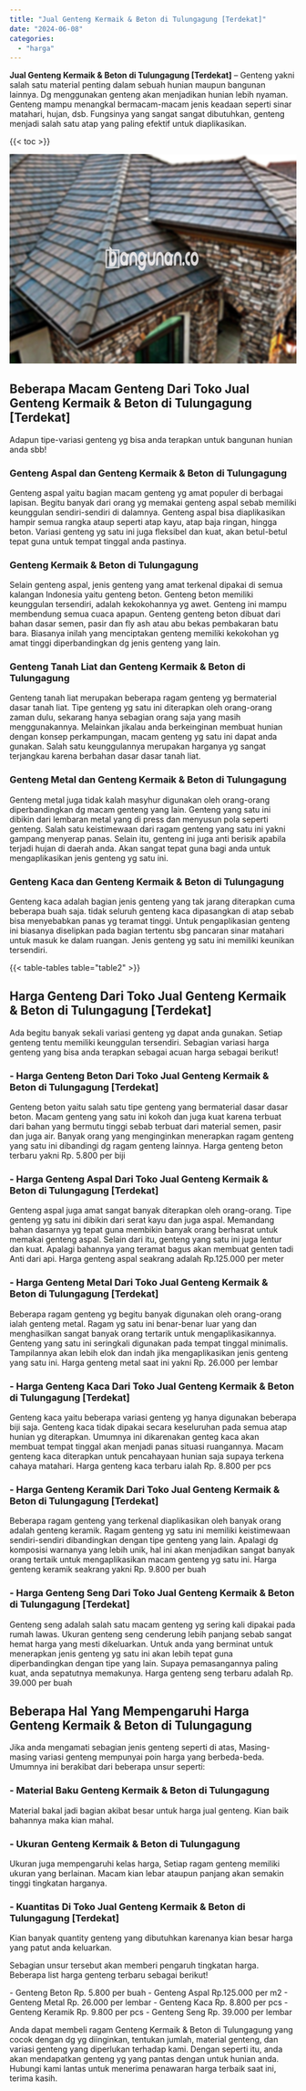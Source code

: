 ```yaml
---
title: "Jual Genteng Kermaik & Beton di Tulungagung [Terdekat]"
date: "2024-06-08"
categories: 
  - "harga"
---
```


**Jual Genteng Kermaik & Beton di Tulungagung \[Terdekat\]** – Genteng yakni salah satu material penting dalam sebuah hunian maupun bangunan lainnya. Dg menggunakan genteng akan menjadikan hunian lebih nyaman. Genteng mampu menangkal bermacam-macam jenis keadaan seperti sinar matahari, hujan, dsb. Fungsinya yang sangat sangat dibutuhkan, genteng menjadi salah satu atap yang paling efektif untuk diaplikasikan.

{{< toc >}}

![Jual Genteng Kermaik & Beton di Tulungagung [Terdekat]](/images/genteng-minimalis-murah19.png)

## Beberapa Macam Genteng Dari Toko Jual Genteng Kermaik & Beton di Tulungagung \[Terdekat\]

Adapun tipe-variasi genteng yg bisa anda terapkan untuk bangunan hunian anda sbb!

### Genteng Aspal dan Genteng Kermaik & Beton di Tulungagung

Genteng aspal yaitu bagian macam genteng yg amat populer di berbagai lapisan. Begitu banyak dari orang yg memakai genteng aspal sebab memiliki keunggulan sendiri-sendiri di dalamnya. Genteng aspal bisa diaplikasikan hampir semua rangka ataup seperti atap kayu, atap baja ringan, hingga beton. Variasi genteng yg satu ini juga fleksibel dan kuat, akan betul-betul tepat guna untuk tempat tinggal anda pastinya.

### Genteng Kermaik & Beton di Tulungagung

Selain genteng aspal, jenis genteng yang amat terkenal dipakai di semua kalangan Indonesia yaitu genteng beton. Genteng beton memiliki keunggulan tersendiri, adalah kekokohannya yg awet. Genteng ini mampu membendung semua cuaca apapun. Genteng genteng beton dibuat dari bahan dasar semen, pasir dan fly ash atau abu bekas pembakaran batu bara. Biasanya inilah yang menciptakan genteng memiliki kekokohan yg amat tinggi diperbandingkan dg jenis genteng yang lain.

### Genteng Tanah Liat dan Genteng Kermaik & Beton di Tulungagung

Genteng tanah liat merupakan beberapa ragam genteng yg bermaterial dasar tanah liat. Tipe genteng yg satu ini diterapkan oleh orang-orang zaman dulu, sekarang hanya sebagian orang saja yang masih menggunakannya. Melainkan jikalau anda berkeinginan membuat hunian dengan konsep perkampungan, macam genteng yg satu ini dapat anda gunakan. Salah satu keunggulannya merupakan harganya yg sangat terjangkau karena berbahan dasar dasar tanah liat.

### Genteng Metal dan Genteng Kermaik & Beton di Tulungagung

Genteng metal juga tidak kalah masyhur digunakan oleh orang-orang diperbandingkan dg macam genteng yang lain. Genteng yang satu ini dibikin dari lembaran metal yang di press dan menyusun pola seperti genteng. Salah satu keistimewaan dari ragam genteng yang satu ini yakni gampang menyerap panas. Selain itu, genteng ini juga anti berisik apabila terjadi hujan di daerah anda. Akan sangat tepat guna bagi anda untuk mengaplikasikan jenis genteng yg satu ini.

### Genteng Kaca dan Genteng Kermaik & Beton di Tulungagung

Genteng kaca adalah bagian jenis genteng yang tak jarang diterapkan cuma beberapa buah saja. tidak seluruh genteng kaca dipasangkan di atap sebab bisa menyebabkan panas yg teramat tinggi. Untuk pengaplikasian genteng ini biasanya diselipkan pada bagian tertentu sbg pancaran sinar matahari untuk masuk ke dalam ruangan. Jenis genteng yg satu ini memiliki keunikan tersendiri.

{{< table-tables table="table2" >}}

## Harga Genteng Dari Toko Jual Genteng Kermaik & Beton di Tulungagung \[Terdekat\]

Ada begitu banyak sekali variasi genteng yg dapat anda gunakan. Setiap genteng tentu memiliki keunggulan tersendiri. Sebagian variasi harga genteng yang bisa anda terapkan sebagai acuan harga sebagai berikut!

### \- Harga Genteng Beton Dari Toko Jual Genteng Kermaik & Beton di Tulungagung \[Terdekat\]

Genteng beton yaitu salah satu tipe genteng yang bermaterial dasar dasar beton. Macam genteng yang satu ini kokoh dan juga kuat karena terbuat dari bahan yang bermutu tinggi sebab terbuat dari material semen, pasir dan juga air. Banyak orang yang menginginkan menerapkan ragam genteng yang satu ini dibandingi dg ragam genteng lainnya. Harga genteng beton terbaru yakni Rp. 5.800 per biji

### \- Harga Genteng Aspal Dari Toko Jual Genteng Kermaik & Beton di Tulungagung \[Terdekat\]

Genteng aspal juga amat sangat banyak diterapkan oleh orang-orang. Tipe genteng yg satu ini dibikin dari serat kayu dan juga aspal. Memandang bahan dasarnya yg tepat guna membikin banyak orang berhasrat untuk memakai genteng aspal. Selain dari itu, genteng yang satu ini juga lentur dan kuat. Apalagi bahannya yang teramat bagus akan membuat genten tadi Anti dari api. Harga genteng aspal seakrang adalah Rp.125.000 per meter

### \- Harga Genteng Metal Dari Toko Jual Genteng Kermaik & Beton di Tulungagung \[Terdekat\]

Beberapa ragam genteng yg begitu banyak digunakan oleh orang-orang ialah genteng metal. Ragam yg satu ini benar-benar luar yang dan menghasilkan sangat banyak orang tertarik untuk mengaplikasikannya. Genteng yang satu ini seringkali digunakan pada tempat tinggal minimalis. Tampilannya akan lebih elok dan indah jika mengaplikasikan jenis genteng yang satu ini. Harga genteng metal saat ini yakni Rp. 26.000 per lembar

### \- Harga Genteng Kaca Dari Toko Jual Genteng Kermaik & Beton di Tulungagung \[Terdekat\]

Genteng kaca yaitu beberapa variasi genteng yg hanya digunakan beberapa biji saja. Genteng kaca tidak dipakai secara keseluruhan pada semua atap hunian yg diterapkan. Umumnya ini dikarenakan genteg kaca akan membuat tempat tinggal akan menjadi panas situasi ruangannya. Macam genteng kaca diterapkan untuk pencahayaan hunian saja supaya terkena cahaya matahari. Harga genteng kaca terbaru ialah Rp. 8.800 per pcs

### \- Harga Genteng Keramik Dari Toko Jual Genteng Kermaik & Beton di Tulungagung \[Terdekat\]

Beberapa ragam genteng yang terkenal diaplikasikan oleh banyak orang adalah genteng keramik. Ragam genteng yg satu ini memiliki keistimewaan sendiri-sendiri dibandingkan dengan tipe genteng yang lain. Apalagi dg komposisi warnanya yang lebih unik, hal ini akan menjadikan sangat banyak orang tertaik untuk mengaplikasikan macam genteng yg satu ini. Harga genteng keramik seakrang yakni Rp. 9.800 per buah

### \- Harga Genteng Seng Dari Toko Jual Genteng Kermaik & Beton di Tulungagung \[Terdekat\]

Genteng seng adalah salah satu macam genteng yg sering kali dipakai pada rumah lawas. Ukuran genteng seng cenderung lebih panjang sebab sangat hemat harga yang mesti dikeluarkan. Untuk anda yang berminat untuk menerapkan jenis genteng yg satu ini akan lebih tepat guna diperbandingkan dengan tipe yang lain. Supaya pemasangannya paling kuat, anda sepatutnya memakunya. Harga genteng seng terbaru adalah Rp. 39.000 per buah

## Beberapa Hal Yang Mempengaruhi Harga Genteng Kermaik & Beton di Tulungagung

Jika anda mengamati sebagian jenis genteng seperti di atas, Masing-masing variasi genteng mempunyai poin harga yang berbeda-beda. Umumnya ini berakibat dari beberapa unsur seperti:

### \- Material Baku Genteng Kermaik & Beton di Tulungagung

Material bakal jadi bagian akibat besar untuk harga jual genteng. Kian baik bahannya maka kian mahal.

### \- Ukuran Genteng Kermaik & Beton di Tulungagung

Ukuran juga mempengaruhi kelas harga, Setiap ragam genteng memiliki ukuran yang berlainan. Macam kian lebar ataupun panjang akan semakin tinggi tingkatan harganya.

### \- Kuantitas Di Toko Jual Genteng Kermaik & Beton di Tulungagung \[Terdekat\]

Kian banyak quantity genteng yang dibutuhkan karenanya kian besar harga yang patut anda keluarkan.

Sebagian unsur tersebut akan memberi pengaruh tingkatan harga. Beberapa list harga genteng terbaru sebagai berikut!

\- Genteng Beton Rp. 5.800 per buah - Genteng Aspal Rp.125.000 per m2 - Genteng Metal Rp. 26.000 per lembar - Genteng Kaca Rp. 8.800 per pcs - Genteng Keramik Rp. 9.800 per pcs - Genteng Seng Rp. 39.000 per lembar

Anda dapat membeli ragam Genteng Kermaik & Beton di Tulungagung yang cocok dengan dg yg diinginkan, tentukan jumlah, material genteng, dan variasi genteng yang diperlukan terhadap kami. Dengan seperti itu, anda akan mendapatkan genteng yg yang pantas dengan untuk hunian anda. Hubungi kami lantas untuk menerima penawaran harga terbaik saat ini, terima kasih.
